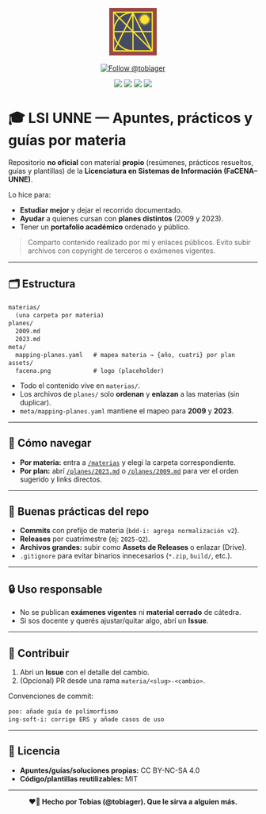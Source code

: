 <p align="center">
  <img src="./assets/facena.png" alt="Logo de FaCENA" width="96"/>
</p>

<p align="center">
  <a href="https://github.com/tobiager">
    <img src="https://img.shields.io/github/followers/tobiager?label=Follow%20@tobiager&style=social" alt="Follow @tobiager" />
  </a>
</p>

<p align="center">
  <img src="https://img.shields.io/badge/LSI-UNNE-blue?style=for-the-badge"/>
  <img src="https://img.shields.io/badge/Organizaci%C3%B3n-Por%20Materia-8A2BE2?style=for-the-badge"/>
  <img src="https://img.shields.io/badge/Planes-2009%20%7C%202023-4caf50?style=for-the-badge"/>
  <img src="https://img.shields.io/badge/Estado-En%20construcci%C3%B3n-orange?style=for-the-badge"/>
</p>

# 🎓 LSI UNNE — Apuntes, prácticos y guías por materia

Repositorio **no oficial** con material **propio** (resúmenes, prácticos resueltos, guías y plantillas) de la **Licenciatura en Sistemas de Información (FaCENA–UNNE)**.

Lo hice para:
- **Estudiar mejor** y dejar el recorrido documentado.
- **Ayudar** a quienes cursan con **planes distintos** (2009 y 2023).
- Tener un **portafolio académico** ordenado y público.

> Comparto contenido realizado por mí y enlaces públicos. Evito subir archivos con copyright de terceros o exámenes vigentes.

---

## 🗂️ Estructura

```
materias/
  (una carpeta por materia)
planes/
  2009.md
  2023.md
meta/
  mapping-planes.yaml   # mapea materia → {año, cuatri} por plan
assets/
  facena.png            # logo (placeholder)
```

- Todo el contenido vive en `materias/`.
- Los archivos de `planes/` solo **ordenan** y **enlazan** a las materias (sin duplicar).
- `meta/mapping-planes.yaml` mantiene el mapeo para **2009** y **2023**.

---

## 🚀 Cómo navegar
- **Por materia:** entra a [`/materias`](./materias) y elegí la carpeta correspondiente.
- **Por plan:** abrí [`/planes/2023.md`](./planes/2023.md) o [`/planes/2009.md`](./planes/2009.md) para ver el orden sugerido y links directos.

---

## 🧰 Buenas prácticas del repo
- **Commits** con prefijo de materia (`bdd-i: agrega normalización v2`).
- **Releases** por cuatrimestre (ej: `2025-Q2`).
- **Archivos grandes:** subir como **Assets de Releases** o enlazar (Drive).
- `.gitignore` para evitar binarios innecesarios (`*.zip`, `build/`, etc.).

---

## 🔒 Uso responsable
- No se publican **exámenes vigentes** ni **material cerrado** de cátedra.
- Si sos docente y querés ajustar/quitar algo, abrí un **Issue**.

---

## 🤝 Contribuir
1. Abrí un **Issue** con el detalle del cambio.
2. (Opcional) PR desde una rama `materia/<slug>-<cambio>`.

Convenciones de commit:
```
poo: añade guía de polimorfismo
ing-soft-i: corrige ERS y añade casos de uso
```

---

## 📄 Licencia
- **Apuntes/guías/soluciones propias:** CC BY-NC-SA 4.0  
- **Código/plantillas reutilizables:** MIT

---

<p align="center"><b>❤️🐔 Hecho por Tobias (@tobiager). Que le sirva a alguien más.</b></p>
